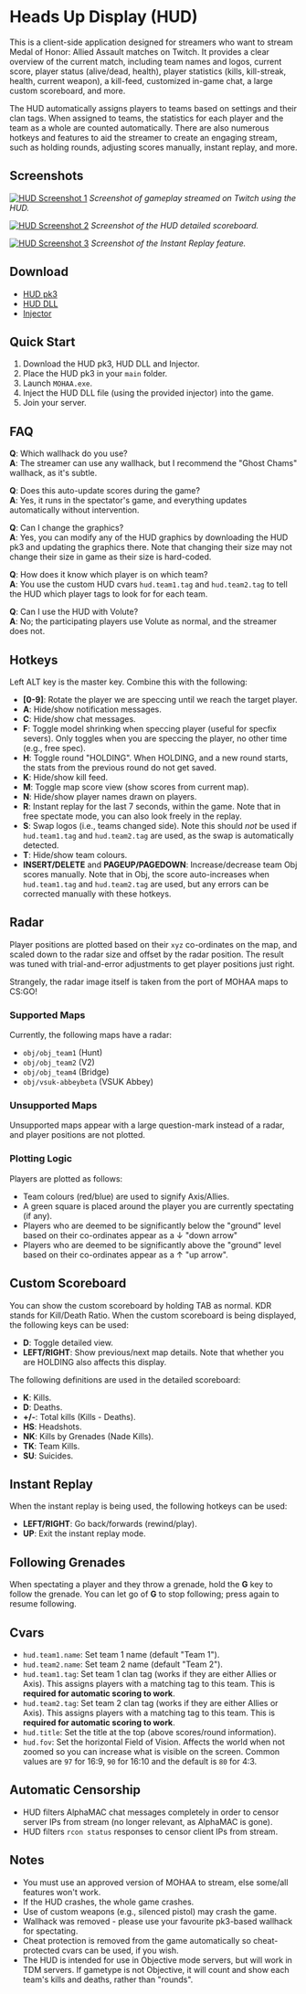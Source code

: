 # Heads Up Display (HUD)
This is a client-side application designed for streamers who want to stream 
Medal of Honor: Allied Assault matches on Twitch.  It provides a clear 
overview of the current match, including team names and logos, current score, 
player status (alive/dead, health), player statistics (kills, kill-streak, 
health, current weapon), a kill-feed, customized in-game chat, a large custom 
scoreboard, and more.

The HUD automatically assigns players to teams based on settings and their 
clan tags.  When assigned to teams, the statistics for each player and the 
team as a whole are counted automatically.  There are also numerous hotkeys 
and features to aid the streamer to create an engaging stream, such as holding 
rounds, adjusting scores manually, instant replay, and more.

## Screenshots
[![HUD Screenshot 1](/img/hud-screenshot-overview.png)](/img/hud-screenshot-overview.png)
*Screenshot of gameplay streamed on Twitch using the HUD.*

[![HUD Screenshot 2](/img/hud-screenshot-scoreboard-detailed.png)](/img/hud-screenshot-scoreboard-detailed.png)
*Screenshot of the HUD detailed scoreboard.*

[![HUD Screenshot 3](/img/hud-screenshot-replay.png)](/img/hud-screenshot-replay.png)
*Screenshot of the Instant Replay feature.*

## Download
- [HUD pk3](/static/zzzzz_HUD_Assets_GreyColors.pk3)
- [HUD DLL](/static/brixton-hud.zip)
- [Injector](/static/brixton-injector.zip)

## Quick Start
1. Download the HUD pk3, HUD DLL and Injector.
1. Place the HUD pk3 in your `main` folder.
1. Launch `MOHAA.exe`.
1. Inject the HUD DLL file (using the provided injector) into the game.
1. Join your server.

## FAQ
**Q**: Which wallhack do you use?<br />
**A**: The streamer can use any wallhack, but I recommend the "Ghost Chams" 
wallhack, as it's subtle.

**Q**: Does this auto-update scores during the game?<br />
**A**: Yes, it runs in the spectator's 
game, and everything updates automatically without intervention.

**Q**: Can I change the graphics?<br />
**A**: Yes, you can modify any of the HUD graphics by downloading the HUD pk3 
and updating the graphics there.  Note that changing their size may not change 
their size in game as their size is hard-coded.

**Q**: How does it know which player is on which team?<br />
**A**: You use the custom HUD cvars `hud.team1.tag` and `hud.team2.tag` to 
tell the HUD which player tags to look for for each team.

**Q**: Can I use the HUD with Volute?<br />
**A**: No; the participating players use Volute as normal, and the streamer 
does not.

## Hotkeys
Left ALT key is the master key. Combine this with the following:

- **[0-9]**: Rotate the player we are speccing until we reach the target 
player.
- **A**: Hide/show notification messages.
- **C**: Hide/show chat messages.
- **F**: Toggle model shrinking when speccing player (useful for specfix 
severs).  Only toggles when you are speccing the player, no other time (e.g., 
free spec).
- **H**: Toggle round "HOLDING".  When HOLDING, and a new round starts, the 
stats from the previous round do not get saved.
- **K**: Hide/show kill feed.
- **M**: Toggle map score view (show scores from current map).
- **N**: Hide/show player names drawn on players.
- **R**: Instant replay for the last 7 seconds, within the game.  Note that in 
free spectate mode, you can also look freely in the replay.
- **S**: Swap logos (i.e., teams changed side).  Note this should *not* be 
used if `hud.team1.tag` and `hud.team2.tag` are used, as the swap is 
automatically detected.
- **T**: Hide/show team colours.
- **INSERT/DELETE** and **PAGEUP/PAGEDOWN**: Increase/decrease team Obj scores 
manually.  Note that in Obj, the score auto-increases when `hud.team1.tag` and 
`hud.team2.tag` are used, but any errors can be corrected manually with these 
hotkeys.

## Radar
Player positions are plotted based on their `xyz` co-ordinates on the map, and 
scaled down to the radar size and offset by the radar position.  The result 
was tuned with trial-and-error adjustments to get player positions just right.

Strangely, the radar image itself is taken from the port of MOHAA maps to 
CS:GO!

### Supported Maps
Currently, the following maps have a radar:

- `obj/obj_team1` (Hunt)
- `obj/obj_team2` (V2)
- `obj/obj_team4` (Bridge)
- `obj/vsuk-abbeybeta` (VSUK Abbey)

### Unsupported Maps
Unsupported maps appear with a large question-mark instead of a radar, and 
player positions are not plotted.

### Plotting Logic
Players are plotted as follows:

- Team colours (red/blue) are used to signify Axis/Allies.
- A green square is placed around the player you are currently spectating (if 
any).
- Players who are deemed to be significantly below the "ground" level based on 
their co-ordinates appear as a ↓ "down arrow"
- Players who are deemed to be significantly above the "ground" level based on 
their co-ordinates appear as a ↑ "up arrow".

## Custom Scoreboard
You can show the custom scoreboard by holding TAB as normal.  KDR stands for 
Kill/Death Ratio.  When the custom scoreboard is being displayed, the 
following keys can be used:

- **D**: Toggle detailed view.  
- **LEFT/RIGHT**: Show previous/next map details.  Note that whether you are 
HOLDING also affects this display.

The following definitions are used in the detailed scoreboard:

- **K**: Kills.
- **D**: Deaths.
- **+/-**: Total kills (Kills - Deaths).
- **HS**: Headshots.
- **NK**: Kills by Grenades (Nade Kills).
- **TK**: Team Kills.
- **SU**: Suicides.

## Instant Replay
When the instant replay is being used, the following hotkeys can be used:

- **LEFT/RIGHT**: Go back/forwards (rewind/play).
- **UP**: Exit the instant replay mode.

## Following Grenades
When spectating a player and they throw a grenade, hold the **G** key to 
follow the grenade.  You can let go of **G** to stop following; press again to 
resume following.

## Cvars
- `hud.team1.name`: Set team 1 name (default "Team 1").
- `hud.team2.name`: Set team 2 name (default "Team 2").
- `hud.team1.tag`: Set team 1 clan tag (works if they are either Allies or 
Axis).  This assigns players with a matching tag to this team.  This is 
**required for automatic scoring to work**.
- `hud.team2.tag`: Set team 2 clan tag (works if they are either Allies or 
Axis).  This assigns players with a matching tag to this team.  This is 
**required for automatic scoring to work**.
- `hud.title`: Set the title at the top (above scores/round information).
- `hud.fov`: Set the horizontal Field of Vision.  Affects the world when not 
zoomed so you can increase what is visible on the screen.  Common values are 
`97` for 16:9, `90` for 16:10 and the default is `80` for 4:3.

## Automatic Censorship
- HUD filters AlphaMAC chat messages completely in order to censor server IPs 
from stream (no longer relevant, as AlphaMAC is gone).
- HUD filters `rcon status` responses to censor client IPs from stream.

## Notes
- You must use an approved version of MOHAA to stream, else some/all features 
won't work.
- If the HUD crashes, the whole game crashes.
- Use of custom weapons (e.g., silenced pistol) may crash the game.
- Wallhack was removed - please use your favourite pk3-based wallhack for 
spectating.
- Cheat protection is removed from the game automatically so cheat-protected 
cvars can be used, if you wish.
- The HUD is intended for use in Objective mode servers, but will work in TDM 
servers.  If gametype is not Objective, it will count and show each team's 
kills and deaths, rather than "rounds".

<!---
--->
